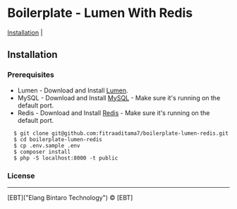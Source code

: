 # Boilerplate - Lumen With Redis


[Installation](#installation) |


## Installation

### Prerequisites
- Lumen - Download and Install [Lumen](https://lumen.laravel.com/docs/5.8).
- MySQL - Download and Install [MySQL](https://www.mysql.com/downloads/) - Make sure it's running on the default port.
- Redis - Download and Install [Redis](https://redis.io/download/) - Make sure it's running on the default port.

```
  $ git clone git@github.com:fitraaditama7/boilerplate-lumen-redis.git
  $ cd boilerplate-lumen-redis
  $ cp .env.sample .env
  $ composer install
  $ php -S localhost:8000 -t public
```

### License
----

[EBT]("Elang Bintaro Technology") © [EBT]

